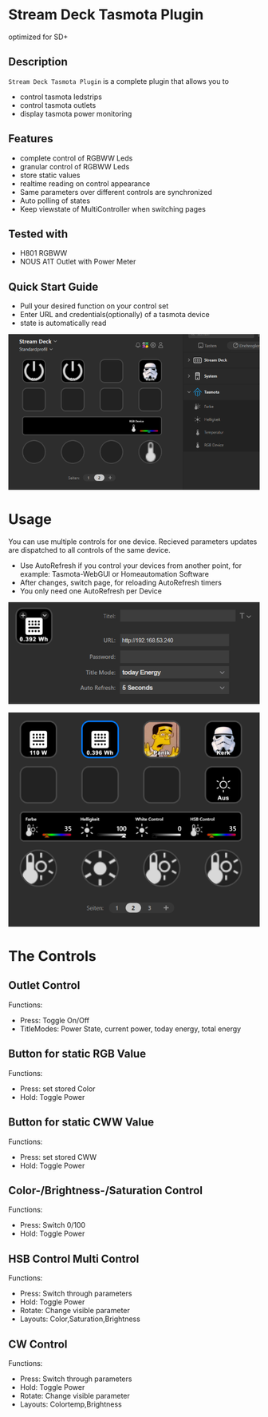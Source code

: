 
# Stream Deck Tasmota Plugin

optimized for SD+

## Description

`Stream Deck Tasmota Plugin` is a complete plugin that allows you to

- control tasmota ledstrips
- control tasmota outlets
- display tasmota power monitoring

## Features

- complete control of RGBWW Leds
- granular control of RGBWW Leds
- store static values
- realtime reading on control appearance
- Same parameters over different controls are synchronized 
- Auto polling of states
- Keep viewstate of MultiController when switching pages


## Tested with
- H801 RGBWW
- NOUS A1T Outlet with Power Meter


## Quick Start Guide

* Pull your desired function on your control set
* Enter URL and credentials(optionally) of a tasmota device
* state is automatically read

![](src/de.itnox.streamdeck.tasmota.sdPlugin/previews/setup.PNG)

# Usage
You can use multiple controls for one device. Recieved parameters updates are dispatched to all controls of the same device.
* Use AutoRefresh if you control your devices from another point, for example: Tasmota-WebGUI or Homeautomation Software
* After changes, switch page, for reloading AutoRefresh timers
* You only need one AutoRefresh per Device

![](src/de.itnox.streamdeck.tasmota.sdPlugin/previews/PI.PNG)

![](src/de.itnox.streamdeck.tasmota.sdPlugin/previews/GUI.PNG)


# The Controls
## Outlet Control
Functions: 
* Press: Toggle On/Off
* TitleModes: Power State, current power, today energy, total energy

## Button for static RGB Value
Functions:
* Press: set stored Color
* Hold: Toggle Power

## Button for static CWW Value
Functions:
* Press: set stored CWW
* Hold: Toggle Power

## Color-/Brightness-/Saturation Control
Functions:
* Press: Switch 0/100
* Hold: Toggle Power

## HSB Control Multi Control
Functions:
* Press: Switch through parameters
* Hold: Toggle Power
* Rotate: Change visible parameter
* Layouts: Color,Saturation,Brightness

## CW Control
Functions:
* Press: Switch through parameters
* Hold: Toggle Power
* Rotate: Change visible parameter
* Layouts: Colortemp,Brightness
